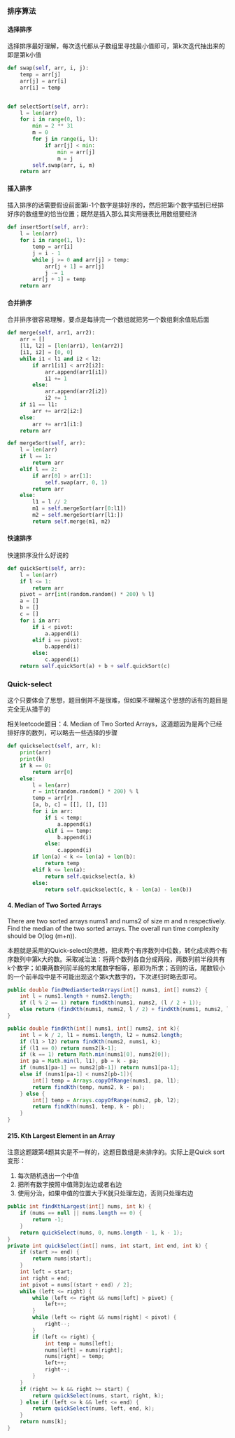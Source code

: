 ### 排序算法

#### 选择排序

选择排序最好理解，每次迭代都从子数组里寻找最小值即可，第k次迭代抽出来的即是第k小值

```py
def swap(self, arr, i, j):
    temp = arr[j]
    arr[j] = arr[i]
    arr[i] = temp


def selectSort(self, arr):
    l = len(arr)
    for i in range(0, l):
        min = 2 ** 31
        m = 0
        for j in range(i, l):
            if arr[j] < min:
                min = arr[j]
                m = j
        self.swap(arr, i, m)
    return arr
```

#### 插入排序

插入排序的话需要假设前面第i-1个数字是排好序的，然后把第i个数字插到已经排好序的数组里的恰当位置；既然是插入那么其实用链表比用数组要经济

```py
def insertSort(self, arr):
    l = len(arr)
    for i in range(1, l):
        temp = arr[i]
        j = i - 1
        while j >= 0 and arr[j] > temp:
            arr[j + 1] = arr[j]
            j -= 1
        arr[j + 1] = temp
    return arr
```

#### 合并排序

合并排序很容易理解，要点是每排完一个数组就把另一个数组剩余值贴后面

```py
def merge(self, arr1, arr2):
    arr = []
    [l1, l2] = [len(arr1), len(arr2)]
    [i1, i2] = [0, 0]
    while i1 < l1 and i2 < l2:
        if arr1[i1] < arr2[i2]:
            arr.append(arr1[i1])
            i1 += 1
        else:
            arr.append(arr2[i2])
            i2 += 1
    if i1 == l1:
        arr += arr2[i2:]
    else:
        arr += arr1[i1:]
    return arr

def mergeSort(self, arr):
    l = len(arr)
    if l == 1:
        return arr
    elif l == 2:
        if arr[0] > arr[1]:
            self.swap(arr, 0, 1)
        return arr
    else:
        l1 = l // 2
        m1 = self.mergeSort(arr[0:l1])
        m2 = self.mergeSort(arr[l1:])
        return self.merge(m1, m2)
```

#### 快速排序

快速排序没什么好说的

```py
def quickSort(self, arr):
    l = len(arr)
    if l <= 1:
        return arr
    pivot = arr[int(random.random() * 200) % l]
    a = []
    b = []
    c = []
    for i in arr:
        if i < pivot:
            a.append(i)
        elif i == pivot:
            b.append(i)
        else:
            c.append(i)
    return self.quickSort(a) + b + self.quickSort(c)
```

### Quick-select

这个只要体会了思想，题目倒并不是很难，但如果不理解这个思想的话有的题目是完全无从措手的

相关leetcode题目：4. Median of Two Sorted Arrays，这道题因为是两个已经排好序的数列，可以略去一些选择的步骤

```py
def quickselect(self, arr, k):
    print(arr)
    print(k)
    if k == 0:
        return arr[0]
    else:
        l = len(arr)
        r = int(random.random() * 200) % l
        temp = arr[r]
        [a, b, c] = [[], [], []]
        for i in arr:
            if i < temp:
                a.append(i)
            elif i == temp:
                b.append(i)
            else:
                c.append(i)
        if len(a) < k <= len(a) + len(b):
            return temp
        elif k <= len(a):
            return self.quickselect(a, k)
        else:
            return self.quickselect(c, k - len(a) - len(b))
```

#### 4. Median of Two Sorted Arrays

There are two sorted arrays nums1 and nums2 of size m and n respectively. Find the median of the two sorted arrays. The overall run time complexity should be O(log (m+n)).

本题就是采用的Quick-select的思想，把求两个有序数列中位数，转化成求两个有序数列中第k大的数。采取减治法：将两个数列各自分成两段，两数列前半段共有k个数字；如果两数列前半段的末尾数字相等，那即为所求；否则的话，尾数较小的一个前半段中是不可能出现这个第k大数字的，下次递归时略去即可。

```java
public double findMedianSortedArrays(int[] nums1, int[] nums2) {
    int l = nums1.length + nums2.length;
    if (l % 2 == 1) return findKth(nums1, nums2, (l / 2 + 1));
    else return (findKth(nums1, nums2, l / 2) + findKth(nums1, nums2, l / 2 + 1)) / 2.0;
}

public double findKth(int[] nums1, int[] nums2, int k){
    int l = k / 2, l1 = nums1.length, l2 = nums2.length;
    if (l1 > l2) return findKth(nums2, nums1, k);
    if (l1 == 0) return nums2[k‐1];
    if (k == 1) return Math.min(nums1[0], nums2[0]);
    int pa = Math.min(l, l1), pb = k ‐ pa;
    if (nums1[pa‐1] == nums2[pb‐1]) return nums1[pa‐1];
    else if (nums1[pa‐1] < nums2[pb‐1]){
        int[] temp = Arrays.copyOfRange(nums1, pa, l1);
        return findKth(temp, nums2, k ‐ pa);
    } else {
        int[] temp = Arrays.copyOfRange(nums2, pb, l2);
        return findKth(nums1, temp, k ‐ pb);
    }
}
```

#### 215. Kth Largest Element in an Array

注意这题跟第4题其实是不一样的，这题目数组是未排序的。实际上是Quick sort变形：

1. 每次随机选出一个中值
2. 把所有数字按照中值筛到左边或者右边
3. 使用分治，如果中值的位置大于K就只处理左边，否则只处理右边

```java
public int findKthLargest(int[] nums, int k) {
    if (nums == null || nums.length == 0) {
        return -1;
    }
    return quickSelect(nums, 0, nums.length - 1, k - 1);
}
private int quickSelect(int[] nums, int start, int end, int k) {
    if (start >= end) {
        return nums[start];
    }
    int left = start;
    int right = end;
    int pivot = nums[(start + end) / 2];
    while (left <= right) {
        while (left <= right && nums[left] > pivot) {
            left++;
        }
        while (left <= right && nums[right] < pivot) {
            right--;
        }
        if (left <= right) {
            int temp = nums[left];
            nums[left] = nums[right];
            nums[right] = temp;
            left++;
            right--;
        }
    }
    if (right >= k && right >= start) {
        return quickSelect(nums, start, right, k);
    } else if (left <= k && left <= end) {
        return quickSelect(nums, left, end, k);
    }
    return nums[k];
}
```